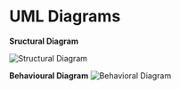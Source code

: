 # UML Diagrams 

**Sructural Diagram**

![Structural Diagram](https://user-images.githubusercontent.com/71487079/98793720-4898c880-242e-11eb-9b69-dcc19517dea1.png)

**Behavioural Diagram**
![Behavioral Diagram](https://user-images.githubusercontent.com/71487079/98793725-49c9f580-242e-11eb-8641-cf3e3e1ca7e1.png)
